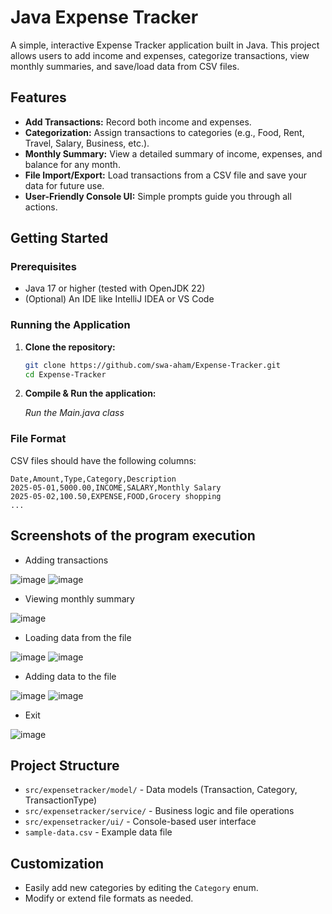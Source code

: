 # Java Expense Tracker

A simple, interactive Expense Tracker application built in Java. This project allows users to add income and expenses, categorize transactions, view monthly summaries, and save/load data from CSV files.

## Features

- **Add Transactions:** Record both income and expenses.
- **Categorization:** Assign transactions to categories (e.g., Food, Rent, Travel, Salary, Business, etc.).
- **Monthly Summary:** View a detailed summary of income, expenses, and balance for any month.
- **File Import/Export:** Load transactions from a CSV file and save your data for future use.
- **User-Friendly Console UI:** Simple prompts guide you through all actions.

## Getting Started

### Prerequisites

- Java 17 or higher (tested with OpenJDK 22)
- (Optional) An IDE like IntelliJ IDEA or VS Code

### Running the Application

1. **Clone the repository:**
   ```sh
   git clone https://github.com/swa-aham/Expense-Tracker.git
   cd Expense-Tracker
   ```

2. **Compile & Run the application:**

   _Run the Main.java class_

### File Format

CSV files should have the following columns:
```
Date,Amount,Type,Category,Description
2025-05-01,5000.00,INCOME,SALARY,Monthly Salary
2025-05-02,100.50,EXPENSE,FOOD,Grocery shopping
...
```

## Screenshots of the program execution

- Adding transactions
  
![image](https://github.com/user-attachments/assets/fd9a4b07-2c2c-48fc-8c55-6cc99588e4a5)
![image](https://github.com/user-attachments/assets/a9e91ce4-7d7d-4a3e-9dc6-0bdc0290e674)

- Viewing monthly summary
  
![image](https://github.com/user-attachments/assets/633ebee6-396f-4e15-bcdd-cadd94ae32f6)

- Loading data from the file
  
![image](https://github.com/user-attachments/assets/ee618767-7d81-46a0-97de-6744136ba2a6)
![image](https://github.com/user-attachments/assets/5c0a32d0-419f-4a5a-b945-6499f2a960e3)

- Adding data to the file

![image](https://github.com/user-attachments/assets/371e3474-b2f2-4231-b101-a4ff43181a51)
![image](https://github.com/user-attachments/assets/6d4bf53c-cb86-4add-938b-c3421ddbda2e)

- Exit

![image](https://github.com/user-attachments/assets/8c04d999-d694-40b9-b8d9-6021b4b51852)


## Project Structure

- `src/expensetracker/model/` - Data models (Transaction, Category, TransactionType)
- `src/expensetracker/service/` - Business logic and file operations
- `src/expensetracker/ui/` - Console-based user interface
- `sample-data.csv` - Example data file

## Customization

- Easily add new categories by editing the `Category` enum.
- Modify or extend file formats as needed.
